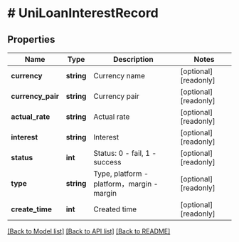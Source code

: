 # # UniLoanInterestRecord

## Properties

Name | Type | Description | Notes
------------ | ------------- | ------------- | -------------
**currency** | **string** | Currency name | [optional] [readonly] 
**currency_pair** | **string** | Currency pair | [optional] [readonly] 
**actual_rate** | **string** | Actual rate | [optional] [readonly] 
**interest** | **string** | Interest | [optional] [readonly] 
**status** | **int** | Status: 0 - fail, 1 - success | [optional] [readonly] 
**type** | **string** | Type, platform - platform，margin - margin | [optional] [readonly] 
**create_time** | **int** | Created time | [optional] [readonly] 

[[Back to Model list]](../../README.md#documentation-for-models) [[Back to API list]](../../README.md#documentation-for-api-endpoints) [[Back to README]](../../README.md)
